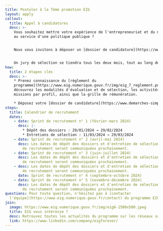 ```yaml
---
title: Postuler à la 7ème promotion EIG
layout: apply
callout:
  title: Appel à candidatures
  desc: >-
    Vous souhaitez mettre votre expérience de l'entrepreneuriat et du numérique
    au service d'une politique publique ?


    Nous vous invitons à déposer un [dossier de candidature](https://www.demarches-simplifiees.fr/commencer/aac-eig7) à la 7ème promotion des Entrepreneur(e)s d'intérêt général.


    Un jury de sélection se tiendra tous les deux mois, tout au long de l’année 2024, pour évaluer les dossiers et proposer des entretiens aux candidat(e)s présélectionné(e)s.
how:
  title: 2 étapes clés
  desc: >-
    * Prenez connaissance du [règlement du
    programme](https://www.eig.numerique.gouv.fr/img/eig_7_reglement.pdf) :
    découvrez les modalités d'évaluation et de sélection, les activités et les
    missions par profil, ainsi que la grille de rémunération.

    * Déposez votre [dossier de candidature](https://www.demarches-simplifiees.fr/commencer/aac-eig7) dans la plateforme Démarches Simplifiées, un service numérique propulsé par la Direction interministérielle du numérique (DINUM).
steps:
  title: Calendrier de recrutement
  dates:
    - date: Sprint de recrutement n° 1 (février-mars 2024)
      desc: |-
        * Dépôt des dossiers : 29/01/2024 → 29/02/2024
        * Entretiens de sélection : 11/03/2024 → 29/03/2024
    - date: Sprint de recrutement n° 2 (avril-mai 2024)
      desc: Les dates de dépôt des dossiers et d'entretien de sélection de ce sprint
        de recrutement seront communiquées prochainement.
    - date: Sprint de recrutement n° 3 (juin-juillet 2024)
      desc: Les dates de dépôt des dossiers et d'entretien de sélection de ce sprint
        de recrutement seront communiquées prochainement.
    - desc: Les dates de dépôt des dossiers et d'entretien de sélection de ce sprint
        de recrutement seront communiquées prochainement.
      date: Sprint de recrutement n° 4 (septembre-octobre 2024)
    - date: Sprint de recrutement n° 5 (novembre-décembre 2024)
      desc: Les dates de dépôt des dossiers et d'entretien de sélection de ce sprint
        de recrutement seront communiquées prochainement.
questions: Pour toute question, n'hésitez pas à [contacter
  l'équipe](https://www.eig.numerique.gouv.fr/contact) du programme EIG.
join:
  image: https://www.eig.numerique.gouv.fr/img/eig6-1500x500.jpeg
  title: EIG vous intéresse ?
  desc: Retrouvez toutes les actualités du programme sur les réseaux sociaux.
  link: https://www.linkedin.com/company/eigforever/
---
```

